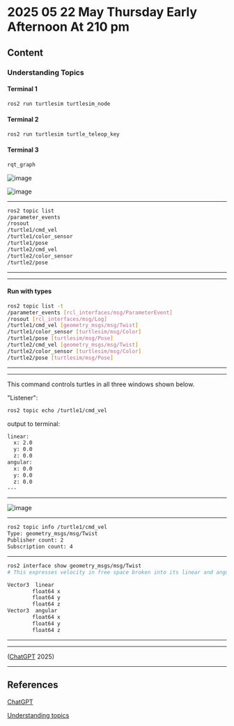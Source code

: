 # 2025 05 22 May Thursday Early Afternoon At 210 pm

## Content

### Understanding Topics

#### Terminal 1

```bash
ros2 run turtlesim turtlesim_node
```

#### Terminal 2

```bash
ros2 run turtlesim turtle_teleop_key
```

#### Terminal 3

```bash
rqt_graph
```

![image](https://github.com/user-attachments/assets/25deee05-f399-4e82-bf6f-a05106ceb499)

![image](https://github.com/user-attachments/assets/3600436e-cd4e-4543-802d-584e19e52dd0)

____

```bash
ros2 topic list
/parameter_events
/rosout
/turtle1/cmd_vel
/turtle1/color_sensor
/turtle1/pose
/turtle2/cmd_vel
/turtle2/color_sensor
/turtle2/pose
```

____

____

#### Run with types

```bash
ros2 topic list -t
/parameter_events [rcl_interfaces/msg/ParameterEvent]
/rosout [rcl_interfaces/msg/Log]
/turtle1/cmd_vel [geometry_msgs/msg/Twist]
/turtle1/color_sensor [turtlesim/msg/Color]
/turtle1/pose [turtlesim/msg/Pose]
/turtle2/cmd_vel [geometry_msgs/msg/Twist]
/turtle2/color_sensor [turtlesim/msg/Color]
/turtle2/pose [turtlesim/msg/Pose]
```

____

____

This command controls turtles in all three windows shown below.

"Listener":

```bash
ros2 topic echo /turtle1/cmd_vel
```

output to terminal:

```bash
linear:
  x: 2.0
  y: 0.0
  z: 0.0
angular:
  x: 0.0
  y: 0.0
  z: 0.0
---
```

____


![image](https://github.com/user-attachments/assets/b42a8493-2871-4ad6-b09b-8cae42a73565)

____

```bash
ros2 topic info /turtle1/cmd_vel
Type: geometry_msgs/msg/Twist
Publisher count: 2
Subscription count: 4
```

____

```bash
ros2 interface show geometry_msgs/msg/Twist
# This expresses velocity in free space broken into its linear and angular parts.

Vector3  linear
        float64 x
        float64 y
        float64 z
Vector3  angular
        float64 x
        float64 y
        float64 z
```

____
____

([ChatGPT](https://chatgpt.com/) 2025)

____

## References

[ChatGPT](https://chatgpt.com/)

[Understanding topics](https://docs.ros.org/en/humble/Tutorials/Beginner-CLI-Tools/Understanding-ROS2-Topics/Understanding-ROS2-Topics.html)
